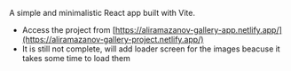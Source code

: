 A simple and minimalistic React app built with Vite.
- Access the project from [https://aliramazanov-gallery-app.netlify.app/](https://aliramazanov-gallery-project.netlify.app/)
- It is still not complete, will add loader screen for the images beacuse it takes some time to load them
